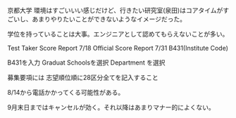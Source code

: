 京都大学
環境はすごいいい感じだけど、行きたい研究室(泉田)はコアタイムがすごいし、あまりやりたいことができないようなイメージだった。

学位を持っていることは大事。エンジニアとして認めてもらえないことが多い。

Test Taker Score Report 7/18
Official Score Report 7/31 B431(Institute Code)

B431を入力
Graduat Schoolsを選択
Department を選択

募集要項には
志望順位順に28区分全てを記入すること

8/14から電話かかってくる可能性がある。

9月末日まではキャンセルが効く。それ以降はあまりマナー的によくない。
